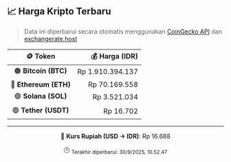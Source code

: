 

<!-- HARGA_KRIPTO -->
## 📈 Harga Kripto Terbaru

> Data ini diperbarui secara otomatis menggunakan [CoinGecko API](https://www.coingecko.com/) dan [exchangerate.host](https://exchangerate.host/)

<div align="center">

| 🪙 Token | 💰 Harga (IDR) |
|:------:|---------------:|
| 🟠 **Bitcoin (BTC)**   | Rp 1.910.394.137 |
| 🔵 **Ethereum (ETH)**  | Rp 70.169.558 |
| 🟣 **Solana (SOL)**    | Rp 3.521.034 |
| 🟢 **Tether (USDT)**   | Rp 16.702 |

---

💱 **Kurs Rupiah (USD → IDR)**: Rp 16.688

🕒 <sub>Terakhir diperbarui: 30/9/2025, 10.52.47</sub>

</div>
<!-- /HARGA_KRIPTO -->